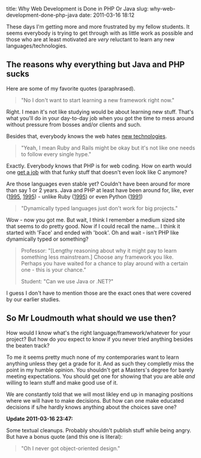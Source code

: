 title: Why Web Development is Done in PHP Or Java
slug: why-web-development-done-php-java
date: 2011-03-16 18:12


These days I'm getting more and more frustrated by my fellow students. It seems everybody is trying to get through with as little work as possible and those who are at least motivated are *very* reluctant to learn any new languages/technologies.



## The reasons why everything but Java and PHP sucks

Here are some of my favorite quotes (paraphrased).

> "No I don't want to start learning a new framework right now."

Right. I mean it's not like studying would be about learning new stuff. That's what you'll do in your day-to-day job when you got the time to mess around without pressure from bosses and/or clients and such.

Besides that, everybody knows the web hates [new technologies](http://www.w3.org/html/logo/).

> "Yeah, I mean Ruby and Rails might be okay but it's not like one needs to follow every single hype."

Exactly. Everybody knows that PHP is for web coding. How on earth would one [get a job](http://regulargeek.com/2011/02/09/web-scripting-programming-language-job-trends-february-2011/) with that funky stuff that doesn't even look like C anymore?

Are those languages even stable yet? Couldn't have been around for more than say 1 or 2 years. Java and PHP at least have been around for, like, ever ([1995](http://en.wikipedia.org/wiki/Java_(programming_language)), [1995](http://en.wikipedia.org/wiki/Php)) - unlike Ruby ([1995](http://en.wikipedia.org/wiki/Ruby_(programming_language))) or even Python ([1991](http://en.wikipedia.org/wiki/Python_(programming_language)))

> "Dynamically typed languages just don't work for big projects."

Wow - now you got me. But wait, I think I remember a medium sized site that seems to do pretty good. Now if I could recall the name… I think it started with 'Face' and ended with 'book'. Oh and wait - isn't PHP like dynamically typed or something?

> Professor: "[Lengthy reasoning about why it might pay to learn something less mainstream.] Choose any framework you like. Perhaps you have waited for a chance to play around with a certain one - this is your chance."
>
> Student: "Can we use Java or .NET?"

I guess I don't have to mention those are the exact ones that were covered by our earlier studies.



## So Mr Loudmouth what should we use then?

How would I know what's the right language/framework/whatever for your project? But how do *you* expect to know if you never tried anything besides the beaten track?

To me it seems pretty much none of my contemporaries want to learn anything unless they get a grade for it. And as such they completly miss the point in my humble opinion. You shouldn't get a Masters's degree for barely meeting expectations. You should get one for showing that you are able *and* willing to learn stuff and make good use of it.

We are constantly told that we will most likley end up in managing positions where we will have to make decisions. But how can one make educated decisions if s/he hardly knows anything about the choices save one?

**Update 2011-03-16 23:47:**

Some textual cleanups. Probably shouldn't publish stuff while being angry. But have a bonus quote (and this one is literal):

> "Oh I never got object-oriented design."


